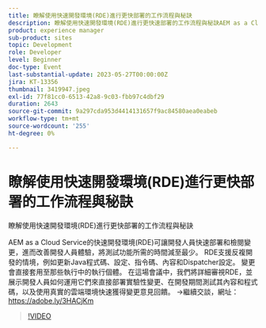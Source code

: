 ```yaml
---
title: 瞭解使用快速開發環境(RDE)進行更快部署的工作流程與秘訣
description: 瞭解使用快速開發環境(RDE)進行更快速部署的工作流程與秘訣AEM as a Cloud Service的快速開發環境(RDE)可讓開發人員快速部署及檢閱變更，將測試功能所需的時間減至最少，藉此改善開發人員體驗。 RDE支援反複開發的情境，例如更新Java程式碼、設定、指令碼、內容和Dispatcher設定。 變更會直接套用至那些執行中的執行個體。 在這場會議中，我們將詳細審視RDE，並展示開發人員如何運用它們來直接部署實驗性變更、在開發期間測試其內容和程式碼，以及使用真實的雲端環境快速獲得變更意見回饋。
product: experience manager
sub-product: sites
topic: Development
role: Developer
level: Beginner
doc-type: Event
last-substantial-update: 2023-05-27T00:00:00Z
jira: KT-13356
thumbnail: 3419947.jpeg
exl-id: 77f81cc0-6513-42a8-9c03-fbb97c4dbf29
duration: 2643
source-git-commit: 9a297cda953d4414131657f9ac84580aea0eabeb
workflow-type: tm+mt
source-wordcount: '255'
ht-degree: 0%

---
```


# 瞭解使用快速開發環境(RDE)進行更快部署的工作流程與秘訣

瞭解使用快速開發環境(RDE)進行更快部署的工作流程與秘訣

AEM as a Cloud Service的快速開發環境(RDE)可讓開發人員快速部署和檢閱變更，進而改善開發人員體驗，將測試功能所需的時間減至最少。 RDE支援反複開發的情境，例如更新Java程式碼、設定、指令碼、內容和Dispatcher設定。 變更會直接套用至那些執行中的執行個體。 在這場會議中，我們將詳細審視RDE，並展示開發人員如何運用它們來直接部署實驗性變更、在開發期間測試其內容和程式碼，以及使用真實的雲端環境快速獲得變更意見回饋。 →繼續交談，網址： https://adobe.ly/3HACjKm

>[!VIDEO](https://video.tv.adobe.com/v/3419947/?learn=on)
